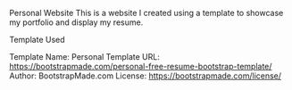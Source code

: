 Personal Website
This is a website I created using a template to showcase my portfolio and display my resume.


Template Used

Template Name: Personal
Template URL: https://bootstrapmade.com/personal-free-resume-bootstrap-template/
Author: BootstrapMade.com
License: https://bootstrapmade.com/license/
